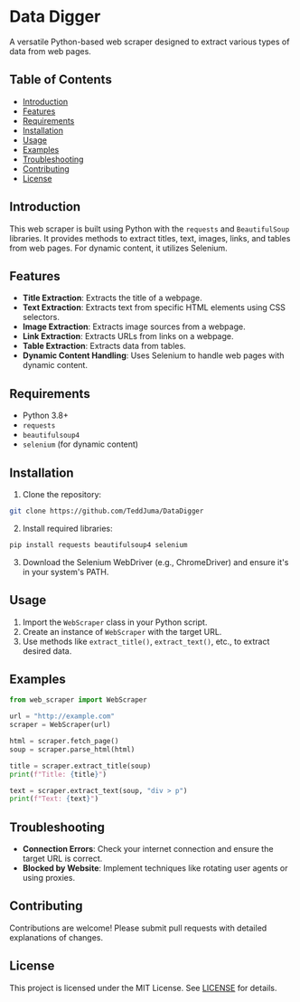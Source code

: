 # Data Digger
A versatile Python-based web scraper designed to extract various types of data from web pages.

## Table of Contents
- [Introduction](#introduction)
- [Features](#features)
- [Requirements](#requirements)
- [Installation](#installation)
- [Usage](#usage)
- [Examples](#examples)
- [Troubleshooting](#troubleshooting)
- [Contributing](#contributing)
- [License](#license)

## Introduction
This web scraper is built using Python with the `requests` and `BeautifulSoup` libraries. It provides methods to extract titles, text, images, links, and tables from web pages. For dynamic content, it utilizes Selenium.

## Features
- **Title Extraction**: Extracts the title of a webpage.
- **Text Extraction**: Extracts text from specific HTML elements using CSS selectors.
- **Image Extraction**: Extracts image sources from a webpage.
- **Link Extraction**: Extracts URLs from links on a webpage.
- **Table Extraction**: Extracts data from tables.
- **Dynamic Content Handling**: Uses Selenium to handle web pages with dynamic content.

## Requirements
- Python 3.8+
- `requests`
- `beautifulsoup4`
- `selenium` (for dynamic content)

## Installation
1. Clone the repository:
``` bash
git clone https://github.com/TeddJuma/DataDigger
```
2. Install required libraries:
``` bash
pip install requests beautifulsoup4 selenium
```
3. Download the Selenium WebDriver (e.g., ChromeDriver) and ensure it's in your system's PATH.

## Usage
1. Import the `WebScraper` class in your Python script.
2. Create an instance of `WebScraper` with the target URL.
3. Use methods like `extract_title()`, `extract_text()`, etc., to extract desired data.

## Examples
``` python
from web_scraper import WebScraper

url = "http://example.com"
scraper = WebScraper(url)

html = scraper.fetch_page()
soup = scraper.parse_html(html)

title = scraper.extract_title(soup)
print(f"Title: {title}")

text = scraper.extract_text(soup, "div > p")
print(f"Text: {text}")
```

## Troubleshooting
- **Connection Errors**: Check your internet connection and ensure the target URL is correct.
- **Blocked by Website**: Implement techniques like rotating user agents or using proxies.

## Contributing
Contributions are welcome! Please submit pull requests with detailed explanations of changes.

## License
This project is licensed under the MIT License. See [LICENSE](LICENSE) for details.
